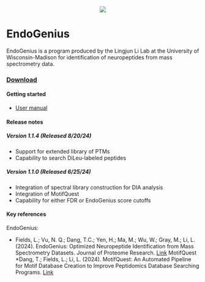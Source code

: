 <div align="center">
<img src="https://github.com/user-attachments/assets/9c44a28d-2e48-4959-904f-ca571fc44af3">
</div>

# EndoGenius

EndoGenius is a program produced by the Lingjun Li Lab at the University of Wisconsin-Madison for identification of neuropeptides from mass spectrometry data.

### [Download](https://github.com/lingjunli-research/EndoGenius-v2.0/releases)

#### Getting started
* [User manual](https://docs.google.com/document/d/e/2PACX-1vRwKSjIl6wu88MTObZ7G0QYl9wzg7Rm065o4AxM1zzAMspEfHChLMcHMmWFWD8BjLIKSsvsqONeHknb/pub)

#### Release notes
##### Version 1.1.4 (Released 8/20/24)
* Support for extended library of PTMs
* Capability to search DiLeu-labeled peptides
##### Version 1.1.0 (Released 6/25/24)
* Integration of spectral library construction for DIA analysis
* Integration of MotifQuest
* Capability for either FDR or EndoGenius score cutoffs

#### Key references
EndoGenius:
* Fields, L.; Vu, N. Q.; Dang, T.C.; Yen, H.; Ma, M.; Wu, W.; Gray, M.; Li, L. (2024). EndoGenius: Optimized Neuropeptide Identification from Mass Spectrometry Datasets. Journal of Proteome Research. [Link](https://pubs.acs.org/doi/full/10.1021/acs.jproteome.3c00758)
MotifQuest
*Dang, T.; Fields, L.; Li, L. (2024). MotifQuest: An Automated Pipeline for Motif Database Creation to Improve Peptidomics Database Searching Programs. [Link]([https://pubs.acs.org/doi/full/10.1021/acs.jproteome.3c00758](https://pubs.acs.org/doi/10.1021/jasms.4c00192))
